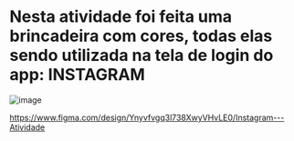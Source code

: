 <h1> Nesta atividade foi feita uma brincadeira com cores, todas elas sendo utilizada na tela de login do app: INSTAGRAM</h1>

![image](https://github.com/user-attachments/assets/cb4b6ce0-d775-4d05-9c95-c5824dfac4b1)

<https://www.figma.com/design/Ynyvfvgq3l738XwyVHvLE0/Instagram---Atividade>
